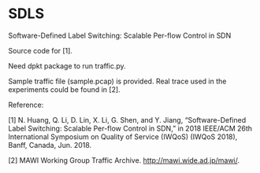 # SDLS
Software-Defined Label Switching: Scalable Per-flow Control in SDN

Source code for [1].

Need dpkt package to run traffic.py.

Sample traffic file (sample.pcap) is provided. Real trace used in the experiments could be found in [2].

Reference:

[1] N. Huang, Q. Li, D. Lin, X. Li, G. Shen, and Y. Jiang, “Software-Defined Label Switching: Scalable Per-flow Control in SDN,” in 2018 IEEE/ACM 26th International Symposium on Quality of Service (IWQoS) (IWQoS 2018), Banff, Canada, Jun. 2018.

[2] MAWI Working Group Traffic Archive. http://mawi.wide.ad.jp/mawi/.
